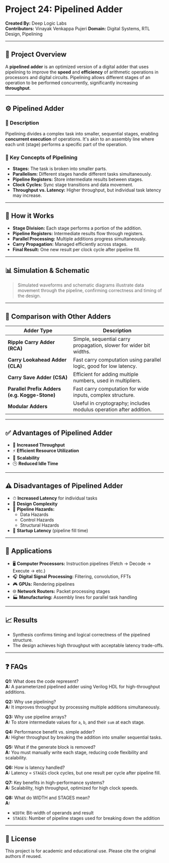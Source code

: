 # Project 24: Pipelined Adder

**Created By:** Deep Logic Labs  
**Contributors:** Vinayak Venkappa Pujeri 
**Domain:** Digital Systems, RTL Design, Pipelining

---

## 📘 Project Overview

A **pipelined adder** is an optimized version of a digital adder that uses pipelining to improve the **speed** and **efficiency** of arithmetic operations in processors and digital circuits. Pipelining allows different stages of an operation to be performed concurrently, significantly increasing **throughput**.

---

## ⚙️ Pipelined Adder

### 📄 Description

Pipelining divides a complex task into smaller, sequential stages, enabling **concurrent execution** of operations. It's akin to an assembly line where each unit (stage) performs a specific part of the operation.

### 🧠 Key Concepts of Pipelining

- **Stages:** The task is broken into smaller parts.
- **Parallelism:** Different stages handle different tasks simultaneously.
- **Pipeline Registers:** Store intermediate results between stages.
- **Clock Cycles:** Sync stage transitions and data movement.
- **Throughput vs. Latency:** Higher throughput, but individual task latency may increase.

---

## 🧪 How it Works

- **Stage Division:** Each stage performs a portion of the addition.
- **Pipeline Registers:** Intermediate results flow through registers.
- **Parallel Processing:** Multiple additions progress simultaneously.
- **Carry Propagation:** Managed efficiently across stages.
- **Final Result:** One new result per clock cycle after pipeline fill.

---

## 📊 Simulation & Schematic

> Simulated waveforms and schematic diagrams illustrate data movement through the pipeline, confirming correctness and timing of the design.

---

## 🔁 Comparison with Other Adders

| Adder Type | Description |
|------------|-------------|
| **Ripple Carry Adder (RCA)** | Simple, sequential carry propagation, slower for wider bit widths. |
| **Carry Lookahead Adder (CLA)** | Fast carry computation using parallel logic, good for low latency. |
| **Carry Save Adder (CSA)** | Efficient for adding multiple numbers, used in multipliers. |
| **Parallel Prefix Adders (e.g. Kogge-Stone)** | Fast carry computation for wide inputs, complex structure. |
| **Modular Adders** | Useful in cryptography; includes modulus operation after addition. |

---

## ✅ Advantages of Pipelined Adder

- 🔼 **Increased Throughput**
- ⚡ **Efficient Resource Utilization**
- 🔄 **Scalability**
- 🕒 **Reduced Idle Time**

---

## ⚠️ Disadvantages of Pipelined Adder

- ⏱ **Increased Latency** for individual tasks
- 🔧 **Design Complexity**
- 🧩 **Pipeline Hazards:**
  - Data Hazards
  - Control Hazards
  - Structural Hazards
- 🧪 **Startup Latency** (pipeline fill time)

---

## 🚀 Applications

- 🖥 **Computer Processors:** Instruction pipelines (Fetch → Decode → Execute → etc.)
- 🎧 **Digital Signal Processing:** Filtering, convolution, FFTs
- 🎮 **GPUs:** Rendering pipelines
- 🌐 **Network Routers:** Packet processing stages
- 🏭 **Manufacturing:** Assembly lines for parallel task handling

---

## 📈 Results

- Synthesis confirms timing and logical correctness of the pipelined structure.
- The design achieves high throughput with acceptable latency trade-offs.

---

## ❓ FAQs

**Q1:** What does the code represent?  
**A:** A parameterized pipelined adder using Verilog HDL for high-throughput additions.

**Q2:** Why use pipelining?  
**A:** It improves throughput by processing multiple additions simultaneously.

**Q3:** Why use pipeline arrays?  
**A:** To store intermediate values for `a`, `b`, and their `sum` at each stage.

**Q4:** Performance benefit vs. simple adder?  
**A:** Higher throughput by breaking the addition into smaller sequential tasks.

**Q5:** What if the generate block is removed?  
**A:** You must manually write each stage, reducing code flexibility and scalability.

**Q6:** How is latency handled?  
**A:** Latency = `STAGES` clock cycles, but one result per cycle after pipeline fill.

**Q7:** Key benefits in high-performance systems?  
**A:** Scalability, high throughput, optimized for high clock speeds.

**Q8:** What do WIDTH and STAGES mean?  
**A:**  
- `WIDTH`: Bit-width of operands and result  
- `STAGES`: Number of pipeline stages used for breaking down the addition

---

## 🧾 License

This project is for academic and educational use. Please cite the original authors if reused.
